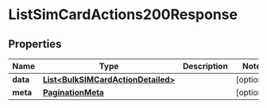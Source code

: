 

# ListSimCardActions200Response


## Properties

| Name | Type | Description | Notes |
|------------ | ------------- | ------------- | -------------|
|**data** | [**List&lt;BulkSIMCardActionDetailed&gt;**](BulkSIMCardActionDetailed.md) |  |  [optional] |
|**meta** | [**PaginationMeta**](PaginationMeta.md) |  |  [optional] |



